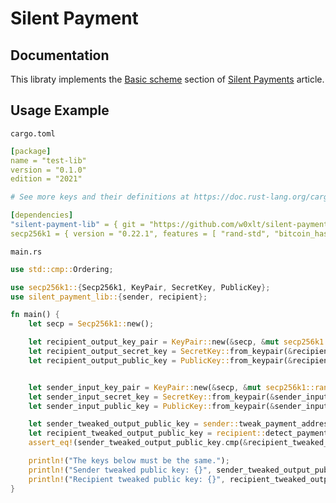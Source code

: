 # Silent Payment

## Documentation

This libraty implements the [Basic scheme](https://gist.github.com/RubenSomsen/c43b79517e7cb701ebf77eec6dbb46b8#basic-scheme) section of [Silent Payments](https://gist.github.com/RubenSomsen/c43b79517e7cb701ebf77eec6dbb46b8) article.

## Usage Example

`cargo.toml`
```yaml
[package]
name = "test-lib"
version = "0.1.0"
edition = "2021"

# See more keys and their definitions at https://doc.rust-lang.org/cargo/reference/manifest.html

[dependencies]
"silent-payment-lib" = { git = "https://github.com/w0xlt/silent-payment-lib.git" }
secp256k1 = { version = "0.22.1", features = [ "rand-std", "bitcoin_hashes", "std" ] }

```

`main.rs`
```rust
use std::cmp::Ordering;

use secp256k1::{Secp256k1, KeyPair, SecretKey, PublicKey};
use silent_payment_lib::{sender, recipient};

fn main() {
    let secp = Secp256k1::new();

    let recipient_output_key_pair = KeyPair::new(&secp, &mut secp256k1::rand::thread_rng());
    let recipient_output_secret_key = SecretKey::from_keypair(&recipient_output_key_pair);
    let recipient_output_public_key = PublicKey::from_keypair(&recipient_output_key_pair);


    let sender_input_key_pair = KeyPair::new(&secp, &mut secp256k1::rand::thread_rng());
    let sender_input_secret_key = SecretKey::from_keypair(&sender_input_key_pair);
    let sender_input_public_key = PublicKey::from_keypair(&sender_input_key_pair);

    let sender_tweaked_output_public_key = sender::tweak_payment_address(&recipient_output_public_key, &sender_input_secret_key);
    let recipient_tweaked_output_public_key = recipient::detect_payment(&recipient_output_secret_key, &sender_input_public_key);
    assert_eq!(sender_tweaked_output_public_key.cmp(&recipient_tweaked_output_public_key), Ordering::Equal);

    println!("The keys below must be the same.");
    println!("Sender tweaked public key: {}", sender_tweaked_output_public_key);
    println!("Recipient tweaked public key: {}", recipient_tweaked_output_public_key);
}
```
